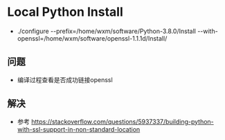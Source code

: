 # Local Python Install
* ./configure --prefix=/home/wxm/software/Python-3.8.0/Install --with-openssl=/home/wxm/software/openssl-1.1.1d/Install/
## 问题
* 编译过程查看是否成功链接openssl

## 解决
* 参考 https://stackoverflow.com/questions/5937337/building-python-with-ssl-support-in-non-standard-location
